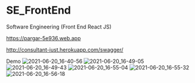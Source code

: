 # SE_FrontEnd
Software Engineering (Front End React JS)

https://pargar-5e936.web.app

http://consultant-iust.herokuapp.com/swagger/

Demo
![2021-06-20_16-40-56](https://user-images.githubusercontent.com/35196032/181879862-488486d4-0c8d-408f-b49b-fda8749103dc.jpg)
![2021-06-20_16-49-05](https://user-images.githubusercontent.com/35196032/181879868-758f9652-1d8e-4d80-b1ec-51af0da7fbac.jpg)
![2021-06-20_16-49-43](https://user-images.githubusercontent.com/35196032/181879875-12f42521-7429-485e-b9aa-b5d96fd7a500.jpg)
![2021-06-20_16-55-04](https://user-images.githubusercontent.com/35196032/181879881-30dd3d6f-c424-4316-90d6-2f1146f36cb6.jpg)
![2021-06-20_16-55-32](https://user-images.githubusercontent.com/35196032/181879886-802af93c-bc80-4eab-acb4-a0abee1d4ef4.jpg)
![2021-06-20_16-56-18](https://user-images.githubusercontent.com/35196032/181879890-599126b4-3ef6-44ed-b49a-6dceb2cc9814.jpg)
